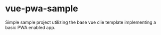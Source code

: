 # vue-pwa-sample

Simple sample project utilizing the base vue clie template implementing a basic PWA enabled app.
